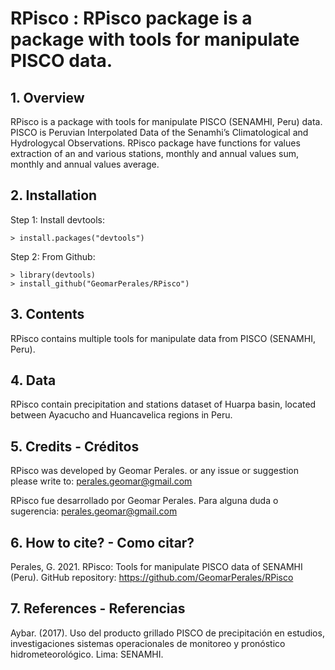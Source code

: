# RPisco : RPisco package is a package with tools for manipulate PISCO  data.

## 1. Overview

RPisco is a package with tools for manipulate PISCO (SENAMHI, Peru) data. PISCO is Peruvian Interpolated Data of the Senamhi’s Climatological and Hydrologycal Observations. RPisco package have functions for values extraction of an and various stations, monthly and annual values sum, monthly and annual values average.

## 2. Installation

Step 1: Install devtools:
```	
> install.packages("devtools")
```
Step 2: From Github:
```	
> library(devtools)
> install_github("GeomarPerales/RPisco")		
```
## 3. Contents

RPisco contains multiple tools for manipulate data from PISCO (SENAMHI, Peru).

## 4. Data

RPisco contain precipitation and stations dataset of Huarpa basin, located between Ayacucho and Huancavelica regions in Peru.

## 5. Credits - Créditos

RPisco was developed by Geomar Perales. or any issue or suggestion please write to: perales.geomar@gmail.com

RPisco fue desarrollado por Geomar Perales. Para alguna duda o sugerencia: perales.geomar@gmail.com

## 6. How to cite? - Como citar?

Perales, G. 2021. RPisco: Tools for manipulate PISCO data of SENAMHI (Peru). GitHub repository: https://github.com/GeomarPerales/RPisco

## 7. References - Referencias

Aybar. (2017). Uso del producto grillado PISCO de precipitación en estudios, investigaciones sistemas operacionales de monitoreo y pronóstico hidrometeorológico. Lima: SENAMHI.
